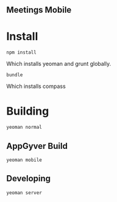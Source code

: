 Meetings Mobile
---------------

# Install

	npm install

Which installs yeoman and grunt globally.

	bundle

Which installs compass


# Building

	yeoman normal

## AppGyver Build

	yeoman mobile

## Developing

	yeoman server


